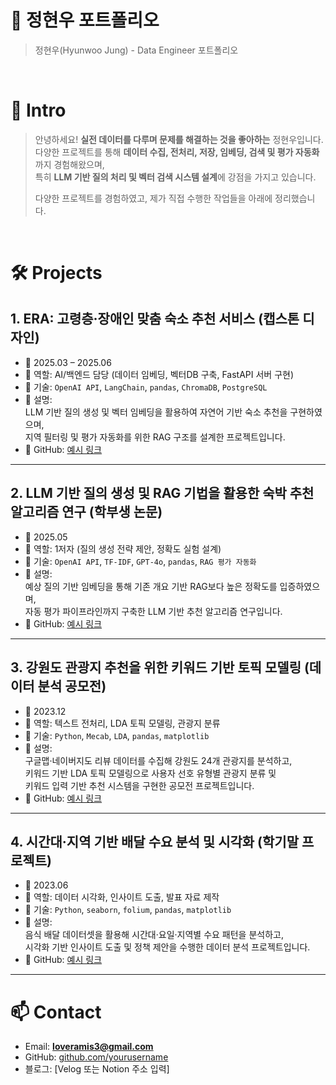 # 📜 정현우 포트폴리오

> 정현우(Hyunwoo Jung) - Data Engineer 포트폴리오

<br />

# 👋 Intro

> 안녕하세요! **실전 데이터를 다루며 문제를 해결하는 것을 좋아하는** 정현우입니다.  
> 다양한 프로젝트를 통해 **데이터 수집, 전처리, 저장, 임베딩, 검색 및 평가 자동화**까지 경험해왔으며,  
> 특히 **LLM 기반 질의 처리 및 벡터 검색 시스템 설계**에 강점을 가지고 있습니다.  
>  
> 다양한 프로젝트를 경험하였고, 제가 직접 수행한 작업들을 아래에 정리했습니다.

<br />

# 🛠 Projects

## 1. ERA: 고령층·장애인 맞춤 숙소 추천 서비스 (캡스톤 디자인)

- 📅 2025.03 – 2025.06  
- 🔧 역할: AI/백엔드 담당 (데이터 임베딩, 벡터DB 구축, FastAPI 서버 구현)  
- 🧰 기술: `OpenAI API`, `LangChain`, `pandas`, `ChromaDB`, `PostgreSQL`
- 📄 설명:  
  LLM 기반 질의 생성 및 벡터 임베딩을 활용하여 자연어 기반 숙소 추천을 구현하였으며,  
  지역 필터링 및 평가 자동화를 위한 RAG 구조를 설계한 프로젝트입니다.  
- 🔗 GitHub: [예시 링크](https://github.com/yourusername/project-era)

---

## 2. LLM 기반 질의 생성 및 RAG 기법을 활용한 숙박 추천 알고리즘 연구 (학부생 논문)

- 📅 2025.05  
- 🔧 역할: 1저자 (질의 생성 전략 제안, 정확도 실험 설계)  
- 🧰 기술: `OpenAI API`, `TF-IDF`, `GPT-4o`, `pandas`, `RAG 평가 자동화`  
- 📄 설명:  
  예상 질의 기반 임베딩을 통해 기존 개요 기반 RAG보다 높은 정확도를 입증하였으며,  
  자동 평가 파이프라인까지 구축한 LLM 기반 추천 알고리즘 연구입니다.  
- 🔗 GitHub: [예시 링크](https://github.com/yourusername/project-rag-research)

---

## 3. 강원도 관광지 추천을 위한 키워드 기반 토픽 모델링 (데이터 분석 공모전)

- 📅 2023.12  
- 🔧 역할: 텍스트 전처리, LDA 토픽 모델링, 관광지 분류  
- 🧰 기술: `Python`, `Mecab`, `LDA`, `pandas`, `matplotlib`  
- 📄 설명:  
  구글맵·네이버지도 리뷰 데이터를 수집해 강원도 24개 관광지를 분석하고,  
  키워드 기반 LDA 토픽 모델링으로 사용자 선호 유형별 관광지 분류 및  
  키워드 입력 기반 추천 시스템을 구현한 공모전 프로젝트입니다.  
- 🔗 GitHub: [예시 링크](https://github.com/yourusername/project-topic-modeling)

---

## 4. 시간대·지역 기반 배달 수요 분석 및 시각화 (학기말 프로젝트)

- 📅 2023.06  
- 🔧 역할: 데이터 시각화, 인사이트 도출, 발표 자료 제작  
- 🧰 기술: `Python`, `seaborn`, `folium`, `pandas`, `matplotlib`  
- 📄 설명:  
  음식 배달 데이터셋을 활용해 시간대·요일·지역별 수요 패턴을 분석하고,  
  시각화 기반 인사이트 도출 및 정책 제안을 수행한 데이터 분석 프로젝트입니다.  
- 🔗 GitHub: [예시 링크](https://github.com/yourusername/project-delivery-demand)

---

# 📫 Contact

- Email: **loveramis3@gmail.com**
- GitHub: [github.com/yourusername](https://github.com/yourusername)
- 블로그: [Velog 또는 Notion 주소 입력]

